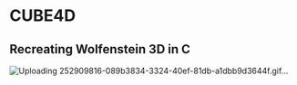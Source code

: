 # CUBE4D
## Recreating Wolfenstein 3D in C
![Uploading 252909816-089b3834-3324-40ef-81db-a1dbb9d3644f.gif…]()
